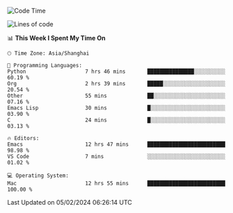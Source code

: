 <!--START_SECTION:waka-->
![Code Time](http://img.shields.io/badge/Code%20Time-1%2C791%20hrs%2054%20mins-blue)

![Lines of code](https://img.shields.io/badge/From%20Hello%20World%20I%27ve%20Written-288.0%20thousand%20lines%20of%20code-blue)

📊 **This Week I Spent My Time On** 

```text
🕑︎ Time Zone: Asia/Shanghai

💬 Programming Languages: 
Python                   7 hrs 46 mins       ███████████████░░░░░░░░░░   60.19 % 
Org                      2 hrs 39 mins       █████░░░░░░░░░░░░░░░░░░░░   20.54 % 
Other                    55 mins             ██░░░░░░░░░░░░░░░░░░░░░░░   07.16 % 
Emacs Lisp               30 mins             █░░░░░░░░░░░░░░░░░░░░░░░░   03.90 % 
C                        24 mins             █░░░░░░░░░░░░░░░░░░░░░░░░   03.13 % 

🔥 Editors: 
Emacs                    12 hrs 47 mins      █████████████████████████   98.98 % 
VS Code                  7 mins              ░░░░░░░░░░░░░░░░░░░░░░░░░   01.02 % 

💻 Operating System: 
Mac                      12 hrs 55 mins      █████████████████████████   100.00 % 
```


 Last Updated on 05/02/2024 06:26:14 UTC
<!--END_SECTION:waka-->
